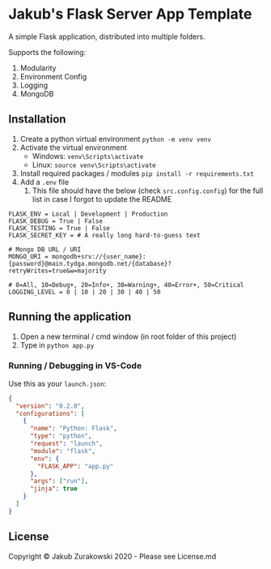 # Jakub's Flask Server App Template

A simple Flask application, distributed into multiple folders.

Supports the following:

1. Modularity
2. Environment Config
3. Logging
4. MongoDB

## Installation

1. Create a python virtual environment `python -m venv venv`
2. Activate the virtual environment
   - Windows: `venv\Scripts\activate`
   - Linux: `source venv\Scripts\activate`
3. Install required packages / modules `pip install -r requirements.txt`
4. Add a `.env` file
   1. This file should have the below (check `src.config.config`) for the full list in case I forgot to update the README

```
FLASK_ENV = Local | Development | Production
FLASK_DEBUG = True | False
FLASK_TESTING = True | False
FLASK_SECRET_KEY = # A really long hard-to-guess text

# Mongo DB URL / URI
MONGO_URI = mongodb+srv://{user_name}:{password}@main.tydga.mongodb.net/{database}?retryWrites=true&w=majority

# 0=All, 10=Debug+, 20=Info+, 30=Warning+, 40=Error+, 50=Critical
LOGGING_LEVEL = 0 | 10 | 20 | 30 | 40 | 50
```

## Running the application

1. Open a new terminal / cmd window (in root folder of this project)
2. Type in `python app.py`

### Running / Debugging in VS-Code

Use this as your `launch.json`:

```json
{
  "version": "0.2.0",
  "configurations": [
    {
      "name": "Python: Flask",
      "type": "python",
      "request": "launch",
      "module": "flask",
      "env": {
        "FLASK_APP": "app.py"
      },
      "args": ["run"],
      "jinja": true
    }
  ]
}
```

## License

Copyright &copy; Jakub Zurakowski 2020 - Please see License.md
